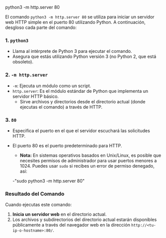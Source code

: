 
python3 -m http.server 80

El comando `python3 -m http.server 80` se utiliza para iniciar un servidor web HTTP simple en el puerto 80 utilizando Python. A continuación, desgloso cada parte del comando:

### 1. **`python3`**

- Llama al intérprete de Python 3 para ejecutar el comando.
- Asegura que estás utilizando Python versión 3 (no Python 2, que está obsoleto).

### 2. **`-m http.server`**

- `-m`: Ejecuta un módulo como un script.
- `http.server`: Es el módulo estándar de Python que implementa un servidor HTTP básico.
    - Sirve archivos y directorios desde el directorio actual (donde ejecutas el comando) a través de HTTP.

### 3. **`80`**

- Especifica el puerto en el que el servidor escuchará las solicitudes HTTP.
- El puerto 80 es el puerto predeterminado para HTTP.
    - **Nota:** En sistemas operativos basados en Unix/Linux, es posible que necesites permisos de administrador para usar puertos menores a 1024. Puedes usar `sudo` si recibes un error de permiso denegado, así:
    
    -"sudo python3 -m http.server 80"
    
### Resultado del Comando

Cuando ejecutas este comando:

1. **Inicia un servidor web** en el directorio actual.
2. Los archivos y subdirectorios del directorio actual estarán disponibles públicamente a través del navegador web en la dirección `http://<tu-ip-o-hostname>:80/`.